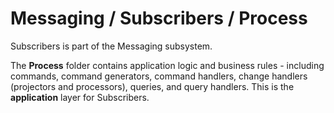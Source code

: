 # Messaging / Subscribers / Process

Subscribers is part of the Messaging subsystem.
  
The **Process** folder contains application logic and business rules - including commands, command generators, command handlers, change handlers (projectors and processors), queries, and query handlers. This is the **application** layer for Subscribers.
